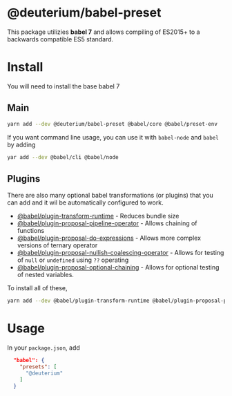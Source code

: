 # @deuterium/babel-preset

This package utilizies **babel 7** and allows compiling of ES2015+ to a backwards compatible ES5 standard.

# Install

You will need to install the base babel 7

## Main

```bash
yarn add --dev @deuterium/babel-preset @babel/core @babel/preset-env
```

If you want command line usage, you can use it with `babel-node` and `babel` by adding

```bash
yar add --dev @babel/cli @babel/node
```
## Plugins 

There are also many optional babel transformations (or plugins) that you can add and it wil be automatically configured to work.

- [@babel/plugin-transform-runtime](https://babeljs.io/docs/en/babel-plugin-transform-runtime) - Reduces bundle size
- [@babel/plugin-proposal-pipeline-operator](https://babeljs.io/docs/en/next/babel-plugin-proposal-pipeline-operator.html) - Allows chaining of functions
- [@babel/plugin-proposal-do-expressions](https://babeljs.io/docs/en/next/babel-plugin-proposal-do-expressions.html) - Allows more complex versions of ternary operator
- [@babel/plugin-proposal-nullish-coalescing-operator](https://babeljs.io/docs/en/next/babel-plugin-proposal-nullish-coalescing-operator.html) - Allows for testing of `null` or `undefined` using `??` operating
- [@babel/plugin-proposal-optional-chaining](https://babeljs.io/docs/en/next/babel-plugin-proposal-optional-chaining.html) - Allows for optional testing of nested variables.

To install all of these, 

```bash
yarn add --dev @babel/plugin-transform-runtime @babel/plugin-proposal-pipeline-operator @babel/plugin-proposal-do-expressions @babel/plugin-proposal-nullish-coalescing-operator @babel/plugin-proposal-optional-chaining
```

# Usage

In your `package.json`, add

```json
  "babel": {
    "presets": [
      "@deuterium"
    ]
  }
```



